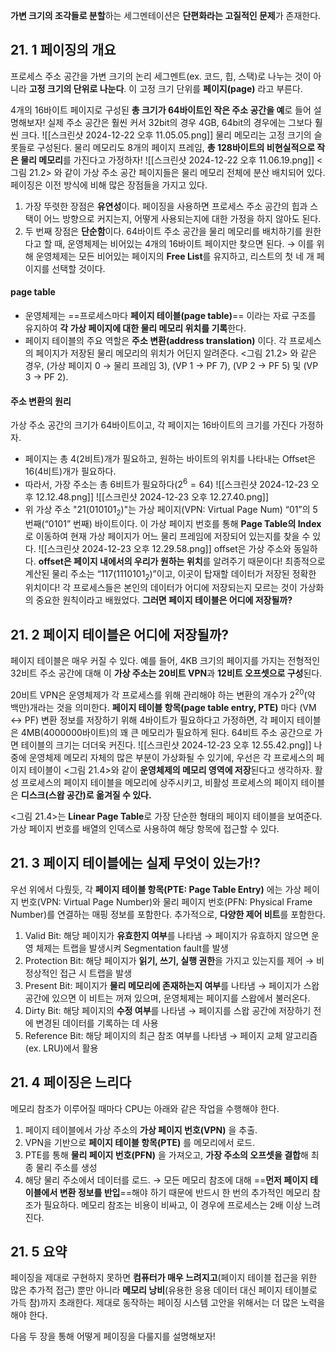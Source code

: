 **가변 크기의 조각들로 분할**하는 세그멘테이션은 **단편화라는 고질적인 문제**가 존재한다. 
## 21. 1 페이징의 개요
프로세스 주소 공간을 가변 크기의 논리 세그멘트(ex. 코드, 힙, 스택)로 나누는 것이 아니라 **고정 크기의 단위로 나눈다**. 이 고정 크기 단위를 **페이지(page)** 라고 부른다. 

4개의 16바이트 페이지로 구성된 **총 크기가 64바이트인 작은 주소 공간을 예**로 들어 설명해보자!
실제 주소 공간은 훨씬 커서 32bit의 경우 4GB, 64bit의 경우에는 그보다 훨씬 크다. 
![[스크린샷 2024-12-22 오후 11.05.05.png]]
물리 메모리는 고정 크기의 슬롯들로 구성된다. 물리 메모리도 8개의 페이지 프레임, **총 128바이트의 비현실적으로 작은 물리 메모리**를 가진다고 가정하자!
![[스크린샷 2024-12-22 오후 11.06.19.png]]
<그림 21.2> 와 같이 가상 주소 공간 페이지들은 물리 메모리 전체에 분산 배치되어 있다. 
페이징은 이전 방식에 비해 많은 장점들을 가지고 있다. 
1. 가장 뚜렷한 장점은 **유연성**이다. 
	페이징을 사용하면 프로세스 주소 공간의 힙과 스택이 어느 방향으로 커지는지, 어떻게 사용되는지에 대한 가정을 하지 않아도 된다. 
2. 두 번째 장점은 **단순함**이다. 
	64바이트 주소 공간을 물리 메모리를 배치하기를 원한다고 할 때, 운영체제는 비어있는 4개의 16바이트 페이지만 찾으면 된다. 
	→ 이를 위해 운영체제는 모든 비어있는 페이지의 **Free List**를 유지하고, 리스트의 첫 네 개 페이지를 선택할 것이다. 

#### page table
- 운영체제는 ==프로세스마다 **페이지 테이블(page table)**== 이라는 자료 구조를 유지하여 **각 가상 페이지에 대한 물리 메모리 위치를 기록**한다. 
- 페이지 테이블의 주요 역할은 **주소 변환(address translation)** 이다. 각 프로세스의 페이지가 저장된 물리 메모리의 위치가 어딘지 알려준다.  <그림 21.2> 와 같은 경우, (가상 페이지 0 → 물리 프레임 3), (VP 1 → PF 7), (VP 2 → PF 5) 및 (VP 3 → PF 2). 
#### 주소 변환의 원리
가상 주소 공간의 크기가 64바이트이고, 각 페이지는 16바이트의 크기를 가진다 가정하자. 
- 페이지는 총 4(2비트)개가 필요하고, 원하는 바이트의 위치를 나타내는 Offset은 16(4비트)개가 필요하다. 
- 따라서, 가장 주소는 총 6비트가 필요하다($2^6 = 64$)
![[스크린샷 2024-12-23 오후 12.12.48.png]]
![[스크린샷 2024-12-23 오후 12.27.40.png]]
- 위 가상 주소 "21($010101_2$)"는 가상 페이지(VPN: Virtual Page Num) “01”의 5번째(“0101” 번째) 바이트이다. 이 가상 페이지 번호를 통해 **Page Table의 Index**로 이동하여 현재 가상 페이지가 어느 물리 프레임에 저장되어 있는지를 찾을 수 있다. ![[스크린샷 2024-12-23 오후 12.29.58.png]]
  offset은 가상 주소와 동일하다. **offset은 페이지 내에서의 우리가 원하는 위치**를 알려주기 때문이다! 최종적으로 계산된 물리 주소는 “117($1110101_2$)”이고, 이곳이 탑재할 데이터가 저장된 정확한 위치이다!
각 프로세스들은 본인의 데이터가 어디에 저장되는지 모르는 것이 가상화의 중요한 원칙이라고 배웠었다. **그러면 페이지 테이블은 어디에 저장될까?** 

## 21. 2 페이지 테이블은 어디에 저장될까?
페이지 테이블은 매우 커질 수 있다. 
예를 들어, 4KB 크기의 페이지를 가지는 전형적인 32비트 주소 공간에 대해 
이 **가상 주소는 20비트 VPN**과 **12비트 오프셋으로 구성**된다. 

20비트 VPN은 운영체제가 각 프로세스를 위해 관리해야 하는 변환의 개수가 $2^{20}$(약 백만)개라는 것을 의미한다. **페이지 테이블 항목(page table entry, PTE)** 마다 (VM ↔️ PF) 변환 정보를 저장하기 위해 4바이트가 필요하다고 가정하면, 각 페이지 테이블은 4MB(4000000바이트)의 꽤 큰 메모리가 필요하게 된다. 64비트 주소 공간으로 가면 테이블의 크기는 더더욱 커진다. 
![[스크린샷 2024-12-23 오후 12.55.42.png]]
나중에 운영체제 메모리 자체의 많은 부분이 가상화될 수 있기에, 우선은 각 프로세스의 페이지 테이블이 <그림 21.4>와 같이 **운영체제의 메모리 영역에 저장**된다고 생각하자. 활성 프로세스의 페이지 테이블을 메모리에 상주시키고, 비활성 프로세스의 페이지 테이블은 **디스크(스왑 공간)로 옮겨질 수 있다.** 

<그림 21.4>는 **Linear Page Table**로 가장 단순한 형태의 페이지 테이블을 보여준다. 
가상 페이지 번호를 배열의 인덱스로 사용하여 해당 항목에 접근할 수 있다. 

## 21. 3 페이지 테이블에는 실제 무엇이 있는가!?
우선 위에서 다뤘듯, 각 **페이지 테이블 항목(PTE: Page Table Entry)** 에는 가상 페이지 번호(VPN: Virtual Page Number)와 물리 페이지 번호(PFN: Physical Frame Number)를 연결하는 매핑 정보를 포함한다. 추가적으로, **다양한 제어 비트**를 포함한다. 
1. Valid Bit: 해당 페이지가 **유효한지 여부**를 나타냄
   → 페이지가 유효하지 않으면 운영 체제는 트랩을 발생시켜 Segmentation fault를 발생
2. Protection Bit: 해당 페이지가 **읽기, 쓰기, 실행 권한**을 가지고 있는지를 제어
   → 비정상적인 접근 시 트랩을 발생
3. Present Bit: 페이지가 **물리 메모리에 존재하는지 여부**를 나타냄
   → 페이지가 스왑 공간에 있으면 이 비트는 꺼져 있으며, 운영체제는 페이지를 스왑에서 불러온다. 
4. Dirty Bit: 해당 페이지의 **수정 여부**를 나타냄
   → 페이지를 스왑 공간에 저장하기 전에 변경된 데이터를 기록하는 데 사용
5. Reference Bit: 해당 페이지의 최근 참조 여부를 나타냄
   → 페이지 교체 알고리즘 (ex. LRU)에서 활용

## 21. 4 페이징은 느리다
메모리 참조가 이루어질 때마다 CPU는 아래와 같은 작업을 수행해야 한다. 
1. 페이지 테이블에서 가상 주소의 **가상 페이지 번호(VPN)** 을 추출.
2. VPN을 기반으로 **페이지 테이블 항목(PTE)** 를 메모리에서 로드.
3. PTE를 통해 **물리 페이지 번호(PFN)** 을 가져오고, **가장 주소의 오프셋을 결합**해 최종 물리 주소를 생성
4. 해당 물리 주소에서 데이터를 로드. 
→ 모든 메모리 참조에 대해 ==**먼저 페이지 테이블에서 변환 정보를 반입**==해야 하기 때문에 반드시 한 번의 추가적인 메모리 참조가 필요하다. 메모리 참조는 비용이 비싸고, 이 경우에 프로세스는 2배 이상 느려진다. 

## 21. 5 요약
페이징을 제대로 구현하지 못하면 **컴퓨터가 매우 느려지고**(페이지 테이블 접근을 위한 많은 추가적 접근) 뿐만 아니라 **메모리 낭비**(유용한 응용 데이터 대신 페이지 테이블로 가득 참)까지 초래한다. 제대로 동작하는 페이징 시스템 고안을 위해서는 더 많은 노력을 해야 한다. 

다음 두 장을 통해 어떻게 페이징을 다룰지를 설명해보자!